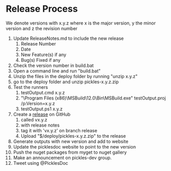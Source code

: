 # Release Process

We denote versions with x.y.z where x is the major version, y the minor version and z the revision number

1. Update ReleaseNotes.md to include the new release
	1. Release Number
	2. Date 
	3. New Feature(s) if any
	4. Bug(s) Fixed if any 
1. Check the version number in build.bat
1. Open a command line and run "build.bat"
2. Unzip the files in the deploy folder by running "unzip x.y.z"
2. go to the deploy folder and unzip pickles-x.y.z.zip
3. Test the runners
	1. testOutput.cmd x.y.z
	2. "\Program Files (x86)\MSBuild\12.0\Bin\MSBuild.exe" testOutput.proj /p:Version=x.y.z
	3. testOutput.ps1 x.y.z
1. Create a [release](https://github.com/picklesdoc/pickles/releases/) on GitHub
   1. called vx.y.z 
   1. with release notes
   1. tag it with 'vx.y.z' on branch release
   1. Upload "$/deploy/pickles-x.y.z.zip" to the release
1. Generate outputs with new version and add to website
1. Update the picklesdoc website to point to the new version
1. Push the nuget packages from myget to nuget gallery
1. Make an announcement on pickles-dev group.
1. Tweet using @PicklesDoc
 